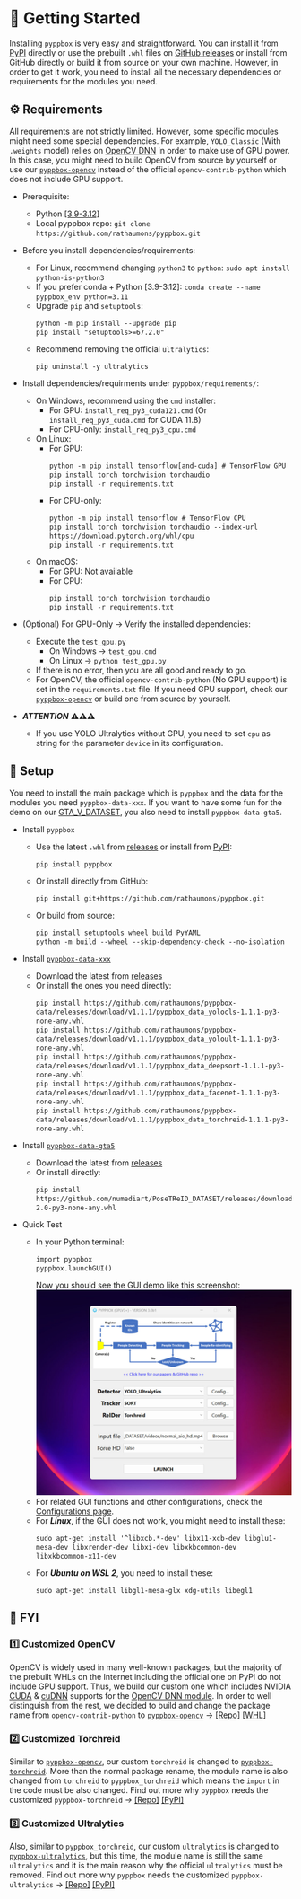 # 🚀 Getting Started

Installing `pyppbox` is very easy and straightforward. You can install it from [PyPI](https://pypi.org/project/pyppbox/) directly or use the prebuilt `.whl` files on [GitHub releases](https://github.com/rathaumons/pyppbox/releases) or install from GitHub directly or build it from source on your own machine. However, in order to get it work, you need to install all the necessary dependencies or requirements for the modules you need.


## ⚙️ Requirements

All requirements are not strictly limited. However, some specific modules might need some special dependencies. For example, `YOLO_Classic` (With `.weights` model) relies on [OpenCV DNN](https://docs.opencv.org/4.x/d2/d58/tutorial_table_of_content_dnn.html) in order to make use of GPU power. In this case, you might need to build OpenCV from source by yourself or use our [`pyppbox-opencv`](https://github.com/rathaumons/opencv-for-pyppbox) instead of the official `opencv-contrib-python` which does not include GPU support.

* Prerequisite: 
  - Python [[3.9-3.12]](https://www.python.org/downloads/)
  - Local pyppbox repo: `git clone https://github.com/rathaumons/pyppbox.git`

* Before you install dependencies/requirements:
  - For Linux, recommend changing `python3` to `python`: `sudo apt install python-is-python3`
  - If you prefer conda + Python [3.9-3.12]: `conda create --name pyppbox_env python=3.11`
  - Upgrade `pip` and `setuptools`:
    ```
    python -m pip install --upgrade pip
    pip install "setuptools>=67.2.0"
    ```
  - Recommend removing the official `ultralytics`:
    ```
    pip uninstall -y ultralytics
    ```

* Install dependencies/requirments under `pyppbox/requirements/`: 
  - On Windows, recommend using the `cmd` installer:
    - For GPU: `install_req_py3_cuda121.cmd` (Or `install_req_py3_cuda.cmd` for CUDA 11.8)
    - For CPU-only: `install_req_py3_cpu.cmd`
  - On Linux:
    - For GPU:
      ```
      python -m pip install tensorflow[and-cuda] # TensorFlow GPU
      pip install torch torchvision torchaudio
      pip install -r requirements.txt
      ```
    - For CPU-only:
      ```
      python -m pip install tensorflow # TensorFlow CPU
      pip install torch torchvision torchaudio --index-url https://download.pytorch.org/whl/cpu
      pip install -r requirements.txt
      ```
  - On macOS:
    - For GPU: Not available
    - For CPU:
      ```
      pip install torch torchvision torchaudio
      pip install -r requirements.txt
      ```

* (Optional) For GPU-Only -> Verify the installed dependencies:
  - Execute the `test_gpu.py`
    - On Windows -> `test_gpu.cmd`
    - On Linux -> `python test_gpu.py`
  - If there is no error, then you are all good and ready to go.
  - For OpenCV, the official `opencv-contrib-python` (No GPU support) is set in the `requirements.txt` file. If you need GPU support, check our [`pyppbox-opencv`](https://github.com/rathaumons/opencv-for-pyppbox) or build one from source by yourself.

* ***ATTENTION*** ⚠️⚠️⚠️
  - If you use YOLO Ultralytics without GPU, you need to set `cpu` as string for the parameter `device` in its configuration.


## 💽 Setup

You need to install the main package which is `pyppbox` and the data for the modules you need `pyppbox-data-xxx`. If you want to have some fun for the demo on our [GTA_V_DATASET](https://github.com/rathaumons/PoseTReID_DATASET), you also need to install `pyppbox-data-gta5`.

* Install `pyppbox`
  - Use the latest `.whl` from [releases](https://github.com/rathaumons/pyppbox/releases) or install from [PyPI](https://pypi.org/project/pyppbox/):
    ```
    pip install pyppbox
    ``` 
  - Or install directly from GitHub:
    ```
    pip install git+https://github.com/rathaumons/pyppbox.git
    ```
  - Or build from source:
    ```
    pip install setuptools wheel build PyYAML
    python -m build --wheel --skip-dependency-check --no-isolation
    ```

* Install [`pyppbox-data-xxx`](https://github.com/rathaumons/pyppbox-data/)
  - Download the latest from [releases](https://github.com/rathaumons/pyppbox-data/releases)
  - Or install the ones you need directly:
    ```
    pip install https://github.com/rathaumons/pyppbox-data/releases/download/v1.1.1/pyppbox_data_yolocls-1.1.1-py3-none-any.whl
    pip install https://github.com/rathaumons/pyppbox-data/releases/download/v1.1.1/pyppbox_data_yoloult-1.1.1-py3-none-any.whl
    pip install https://github.com/rathaumons/pyppbox-data/releases/download/v1.1.1/pyppbox_data_deepsort-1.1.1-py3-none-any.whl
    pip install https://github.com/rathaumons/pyppbox-data/releases/download/v1.1.1/pyppbox_data_facenet-1.1.1-py3-none-any.whl
    pip install https://github.com/rathaumons/pyppbox-data/releases/download/v1.1.1/pyppbox_data_torchreid-1.1.1-py3-none-any.whl
    ```

* Install [`pyppbox-data-gta5`](https://github.com/rathaumons/PoseTReID_DATASET#-introducing-pyppbox-data-gta5)
  - Download the latest from [releases](https://github.com/rathaumons/PoseTReID_DATASET/releases)
  - Or install directly:
    ```
    pip install https://github.com/numediart/PoseTReID_DATASET/releases/download/v2.0/pyppbox_data_gta5-2.0-py3-none-any.whl
    ```

* Quick Test
  - In your Python terminal:
    ```
    import pyppbox
    pyppbox.launchGUI()
    ```
    Now you should see the GUI demo like this screenshot:
    <img src="https://raw.githubusercontent.com/rathaROG/screenshot/master/pyppbox/pyppbox_gui.jpg">
  - For related GUI functions and other configurations, check the [Configurations page](https://rathaumons.github.io/pyppbox/pyppbox/config.html).
  - For ***Linux***, if the GUI does not work, you might need to install these:
    ```
    sudo apt-get install '^libxcb.*-dev' libx11-xcb-dev libglu1-mesa-dev libxrender-dev libxi-dev libxkbcommon-dev libxkbcommon-x11-dev
    ```
  - For ***Ubuntu on WSL 2***, you need to install these:
    ```
    sudo apt-get install libgl1-mesa-glx xdg-utils libegl1
    ```

## 📢 FYI

### 1️⃣ Customized OpenCV

OpenCV is widely used in many well-known packages, but the majority of the prebuilt WHLs on the Internet including the official one on PyPI do not include GPU support. Thus, we build our custom one which includes NVIDIA [CUDA](https://developer.nvidia.com/cuda-downloads) & [cuDNN](https://developer.nvidia.com/rdp/cudnn-download) supports for the [OpenCV DNN module](https://docs.opencv.org/4.x/d2/d58/tutorial_table_of_content_dnn.html). In order to well distinguish from the rest, we decided to build and change the package name from `opencv-contrib-python` to [`pyppbox-opencv`](https://github.com/rathaumons/opencv-for-pyppbox) -> [[Repo]](https://github.com/rathaumons/opencv-for-pyppbox) [[WHL]](https://github.com/rathaumons/opencv-for-pyppbox/releases)

### 2️⃣ Customized Torchreid

Similar to [`pyppbox-opencv`](https://github.com/rathaumons/opencv-for-pyppbox), our custom `torchreid` is changed to [`pyppbox-torchreid`](https://github.com/rathaumons/torchreid-for-pyppbox). More than the normal package rename, the module name is also changed from `torchreid` to `pyppbox_torchreid` which means the `import` in the code must be also changed. Find out more why `pyppbox` needs the customized `pyppbox-torchreid` -> [[Repo]](https://github.com/rathaumons/torchreid-for-pyppbox) [[PyPI]](https://pypi.org/project/pyppbox-torchreid/)

### 3️⃣ Customized Ultralytics

Also, similar to `pyppbox_torchreid`, our custom `ultralytics` is changed to [`pyppbox-ultralytics`](https://github.com/rathaumons/ultralytics-for-pyppbox), but this time, the module name is still the same `ultralytics` and it is the main reason why the official `ultralytics` must be removed. Find out more why `pyppbox` needs the customized `pyppbox-ultralytics` -> [[Repo]](https://github.com/rathaumons/ultralytics-for-pyppbox) [[PyPI]](https://pypi.org/project/pyppbox-ultralytics/)
